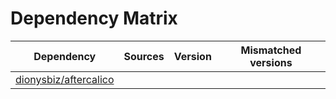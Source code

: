# Dependency Matrix

Dependency | Sources | Version | Mismatched versions
---------- | ------- | ------- | -------------------
[dionysbiz/aftercalico](https://github.com/dionysbiz/aftercalico.git) |  | []() | 
